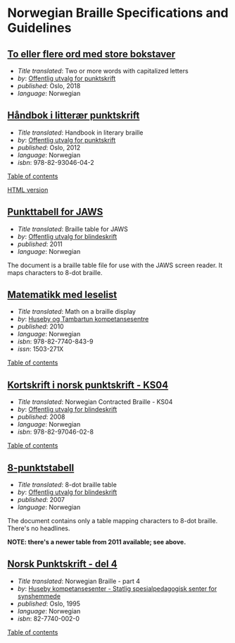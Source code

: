 Norwegian Braille Specifications and Guidelines
===============================================

[To eller flere ord med store bokstaver](2018%20-%20To%20eller%20flere%20ord%20med%20store%20bokstaver.pdf)
---------------------------------------------------------------------------

 * _Title translated_: Two or more words with capitalized letters
 * _by_: [Offentlig utvalg for punktskrift](http://www.punktskriftutvalget.no/)
 * _published_: Oslo, 2018
 * _language_: Norwegian

[Håndbok i litterær punktskrift](2012%20-%20Håndbok%20i%20litterær%20punktskrift.pdf)
---------------------------------------------------------------------------

 * _Title translated_: Handbook in literary braille
 * _by_: [Offentlig utvalg for punktskrift](http://www.punktskriftutvalget.no/)
 * _published_: Oslo, 2012
 * _language_: Norwegian
 * _isbn_: 978-82-93046-04-2

[Table of contents](2012%20-%20Håndbok%20i%20litterær%20punktskrift.toc.md)

[HTML version](http://www.punktskriftutvalget.no/standarder/handbok-innhold/)

[Punkttabell for JAWS](2011%20-%20Punkttabell%20for%20JAWS.jbt)
-------------------------------------------------

 * _Title translated_: Braille table for JAWS
 * _by_: [Offentlig utvalg for blindeskrift](http://www.punktskriftutvalget.no/)
 * _published_: 2011
 * _language_: Norwegian

The document is a braille table file for use with the JAWS screen reader.
It maps characters to 8-dot braille.

[Matematikk med leselist](2010%20-%20Matematikk%20med%20leselist.pdf)
-------------------------------------------------------------

 * _Title translated_: Math on a braille display
 * _by_: [Huseby og Tambartun kompetansesentre](http://www.statped.no/Spraksider/In-English/)
 * _published_: 2010
 * _language_: Norwegian
 * _isbn_: 978-82-7740-843-9
 * _issn_: 1503-271X

[Table of contents](2010%20-%20Matematikk%20med%20leselist.toc.md)

[Kortskrift i norsk punktskrift - KS04](2008%20-%20Kortskrift%20i%20norsk%20punktskrift%20-%20KS04.doc)
-----------------------------------------------------------------------------------------

 * _Title translated_: Norwegian Contracted Braille - KS04
 * _by_: [Offentlig utvalg for blindeskrift](http://www.punktskriftutvalget.no/)
 * _published_: 2008
 * _language_: Norwegian
 * _isbn_: 978-82-97046-02-8
 
[Table of contents](2008%20-%20Kortskrift%20i%20norsk%20punktskrift%20-%20KS04.toc.md)

[8-punktstabell](2007%20-%208-punktstabell.docx)
--------------------------------------------

 * _Title translated_: 8-dot braille table
 * _by_: [Offentlig utvalg for blindeskrift](http://www.punktskriftutvalget.no/)
 * _published_: 2007
 * _language_: Norwegian

The document contains only a table mapping characters to 8-dot braille.
There's no headlines.

**NOTE: there's a newer table from 2011 available; see above.**

[Norsk Punktskrift - del 4](1995%20-%20Norsk%20Punktskrift%20-%20del%204.pdf)
-----------------------------------------------------------------

 * _Title translated_: Norwegian Braille - part 4
 * _by_: [Huseby kompetansesenter - Statlig spesialpedagogisk senter for synshemmede](http://www.statped.no/Spraksider/In-English/)
 * _published_: Oslo, 1995
 * _language_: Norwegian
 * _isbn_: 82-7740-002-0

[Table of contents](1995%20-%20Norsk%20Punktskrift%20-%20del%204.toc.md)
